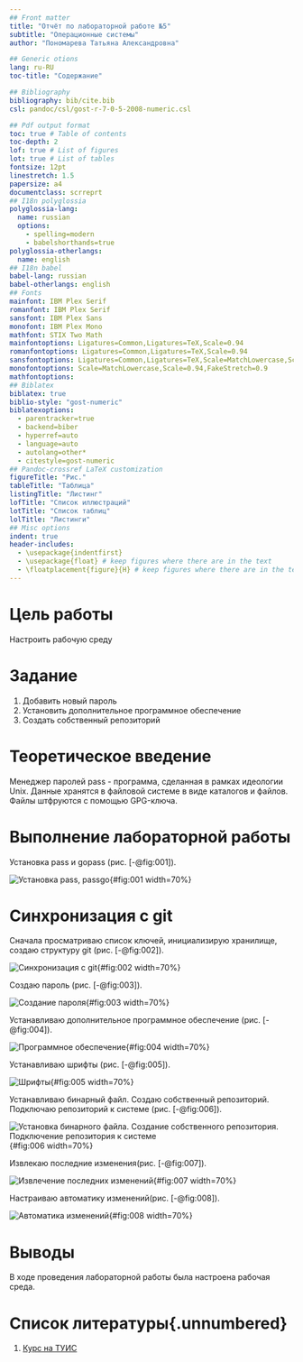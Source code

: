 ```yaml
---
## Front matter
title: "Отчёт по лабораторной работе №5"
subtitle: "Операционные системы"
author: "Пономарева Татьяна Александровна"

## Generic otions
lang: ru-RU
toc-title: "Содержание"

## Bibliography
bibliography: bib/cite.bib
csl: pandoc/csl/gost-r-7-0-5-2008-numeric.csl

## Pdf output format
toc: true # Table of contents
toc-depth: 2
lof: true # List of figures
lot: true # List of tables
fontsize: 12pt
linestretch: 1.5
papersize: a4
documentclass: scrreprt
## I18n polyglossia
polyglossia-lang:
  name: russian
  options:
	- spelling=modern
	- babelshorthands=true
polyglossia-otherlangs:
  name: english
## I18n babel
babel-lang: russian
babel-otherlangs: english
## Fonts
mainfont: IBM Plex Serif
romanfont: IBM Plex Serif
sansfont: IBM Plex Sans
monofont: IBM Plex Mono
mathfont: STIX Two Math
mainfontoptions: Ligatures=Common,Ligatures=TeX,Scale=0.94
romanfontoptions: Ligatures=Common,Ligatures=TeX,Scale=0.94
sansfontoptions: Ligatures=Common,Ligatures=TeX,Scale=MatchLowercase,Scale=0.94
monofontoptions: Scale=MatchLowercase,Scale=0.94,FakeStretch=0.9
mathfontoptions:
## Biblatex
biblatex: true
biblio-style: "gost-numeric"
biblatexoptions:
  - parentracker=true
  - backend=biber
  - hyperref=auto
  - language=auto
  - autolang=other*
  - citestyle=gost-numeric
## Pandoc-crossref LaTeX customization
figureTitle: "Рис."
tableTitle: "Таблица"
listingTitle: "Листинг"
lofTitle: "Список иллюстраций"
lotTitle: "Список таблиц"
lolTitle: "Листинги"
## Misc options
indent: true
header-includes:
  - \usepackage{indentfirst}
  - \usepackage{float} # keep figures where there are in the text
  - \floatplacement{figure}{H} # keep figures where there are in the text
---
```


# Цель работы

Настроить рабочую среду

# Задание

1) Добавить новый пароль
2) Установить дополнительное программное обеспечение
3) Создать собственный репозиторий

# Теоретическое введение

Менеджер паролей pass - программа, сделанная в рамках идеологии Unix. Данные хранятся в файловой системе в виде каталогов и файлов. Файлы штфруются с помощью GPG-ключа.

# Выполнение лабораторной работы

 Установка pass и gopass (рис. [-@fig:001]).

![Установка pass, passgo](image/im1.jpg){#fig:001 width=70%}

# Синхронизация с git

Сначала просматриваю список ключей, инициализирую хранилище, создаю структуру git (рис. [-@fig:002]).

![Синхронизация с git](image/im2.jpg){#fig:002 width=70%}

Создаю пароль (рис. [-@fig:003]).

![Создание пароля](image/im3.jpg){#fig:003 width=70%}

Устанавливаю дополнительное программное обеспечение (рис. [-@fig:004]).

![Программное обеспечение](image/im4.jpg){#fig:004 width=70%}

Устанавливаю шрифты (рис. [-@fig:005]).

![Шрифты](image/im5.jpg){#fig:005 width=70%}

Устанавливаю бинарный файл. Создаю собственный репозиторий. Подключаю репозиторий к системе (рис. [-@fig:006]).

![Установка бинарного файла. Создание собственного репозитория. Подключение репозитория к системе](image/im6.jpg){#fig:006 width=70%}

Извлекаю последние изменения(рис. [-@fig:007]).

![Извлечение последних изменений](image/im7.jpg){#fig:007 width=70%}

Настраиваю автоматику изменений(рис. [-@fig:008]).

![Автоматика изменений](image/im8.jpg){#fig:008 width=70%}

# Выводы

В ходе проведения лабораторной работы была настроена рабочая среда.

# Список литературы{.unnumbered}

1. [Курс на ТУИС](https://esystem.rudn.ru/course/view.php?id=113)
